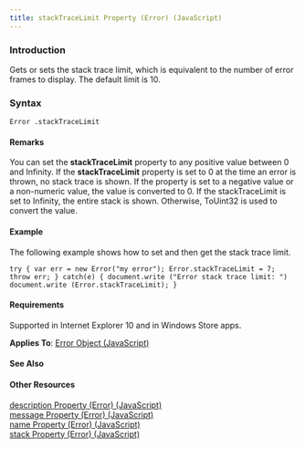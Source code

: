 ```yaml
---
title: stackTraceLimit Property (Error) (JavaScript)
---
```


### Introduction 

 Gets or sets the stack trace limit, which is equivalent to the number of error frames to display. The default limit is 10.

### Syntax 

```
Error .stackTraceLimit
```

#### Remarks 

<div id="languageReferenceRemarksSection" class="section" name="collapseableSection" style="">
  <p xmlns:util="util">
    You can set the <b>stackTraceLimit</b> property to any positive value between 0 and <span sdata="langKeyword" value="Infinity"><span class="keyword">Infinity</span></span>. If the
    <b>stackTraceLimit</b> property is set to 0 at the time an error is thrown, no stack trace is shown. If the property is set to a negative value or a non-numeric value, the value is converted to
    0. If the stackTraceLimit is set to <span sdata="langKeyword" value="Infinity"><span class="keyword">Infinity</span></span>, the entire stack is shown. Otherwise, <span sdata="langKeyword" value=
    "ToUint32"><span class="keyword">ToUint32</span></span> is used to convert the value.
  </p>
</div>

#### Example 

<p xmlns:util="util">
  The following example shows how to set and then get the stack trace limit.
</p>

```
try { var err = new Error("my error"); Error.stackTraceLimit = 7; throw err; } catch(e) { document.write ("Error stack trace limit: ") document.write (Error.stackTraceLimit); }
```

#### Requirements 

<div id="requirementsTitleSection" class="section" name="collapseableSection" style="">
  <p xmlns:util="util">
    Supported in Internet Explorer 10 and in Windows Store apps.
  </p>
  <p xmlns:util="util">
    <b>Applies To</b>: <span sdata="link"><a href="0b27d6ec-3997-4e91-a6c0-5afbaf494db7.htm">Error Object (JavaScript)</a></span>
  </p>
</div>

#### See Also 

<div id="seeAlsoSection" class="section" name="collapseableSection" style="">
  <h4 class="subHeading">
    Other Resources
  </h4>
  <div class="seeAlsoStyle">
    <span sdata="link" xmlns:util="util"><a href="ea727f1e-2041-4400-965c-67e6d47a1ff0.htm">description Property (Error) (JavaScript)</a></span>
  </div>
  <div class="seeAlsoStyle">
    <span sdata="link" xmlns:util="util"><a href="8cab0392-e0db-4714-827c-47ab04e8b4f2.htm">message Property (Error) (JavaScript)</a></span>
  </div>
  <div class="seeAlsoStyle">
    <span sdata="link" xmlns:util="util"><a href="94df2d6b-f1a1-4931-a956-0a930cb87f76.htm">name Property (Error) (JavaScript)</a></span>
  </div>
  <div class="seeAlsoStyle">
    <span sdata="link" xmlns:util="util"><a href="1dc21fdd-853c-4664-bf1c-24eb1f6f2daf.htm">stack Property (Error) (JavaScript)</a></span>
  </div>
</div>

